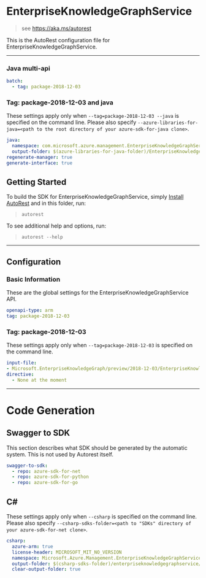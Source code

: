# EnterpriseKnowledgeGraphService

> see https://aka.ms/autorest

This is the AutoRest configuration file for EnterpriseKnowledgeGraphService.



---

### Java multi-api

``` yaml $(java) && $(multiapi)
batch:
  - tag: package-2018-12-03
```

### Tag: package-2018-12-03 and java

These settings apply only when `--tag=package-2018-12-03 --java` is specified on the command line.
Please also specify `--azure-libraries-for-java=<path to the root directory of your azure-sdk-for-java clone>`.

``` yaml $(tag) == 'package-2018-12-03' && $(java) && $(multiapi)
java:
  namespace: com.microsoft.azure.management.EnterpriseKnowledgeGraphService.v2018-12-03
  output-folder: $(azure-libraries-for-java-folder)/EnterpriseKnowledgeGraphService/resource-manager/v2018-12-03
regenerate-manager: true
generate-interface: true
```


## Getting Started
To build the SDK for EnterpriseKnowledgeGraphService, simply [Install AutoRest](https://aka.ms/autorest/install) and in this folder, run:

> `autorest`

To see additional help and options, run:

> `autorest --help`
---

## Configuration



### Basic Information
These are the global settings for the EnterpriseKnowledgeGraphService API.

``` yaml
openapi-type: arm
tag: package-2018-12-03
```

### Tag: package-2018-12-03

These settings apply only when `--tag=package-2018-12-03` is specified on the command line.

``` yaml $(tag) == 'package-2018-12-03'
input-file:
- Microsoft.EnterpriseKnowledgeGraph/preview/2018-12-03/EnterpriseKnowledgeGraphSwagger.json
directive:
  - None at the moment
```

---
# Code Generation

## Swagger to SDK

This section describes what SDK should be generated by the automatic system.
This is not used by Autorest itself.

``` yaml $(swagger-to-sdk)
swagger-to-sdk:
  - repo: azure-sdk-for-net
  - repo: azure-sdk-for-python
  - repo: azure-sdk-for-go
```

## C#

These settings apply only when `--csharp` is specified on the command line.
Please also specify `--csharp-sdks-folder=<path to "SDKs" directory of your azure-sdk-for-net clone>`.

``` yaml $(csharp)
csharp:
  azure-arm: true
  license-header: MICROSOFT_MIT_NO_VERSION
  namespace: Microsoft.Azure.Management.EnterpriseKnowledgeGraphService
  output-folder: $(csharp-sdks-folder)/enterpriseknowledgegraphservice/Microsoft.Azure.Management.EnterpriseKnowledgeGraphService/src/Generated
  clear-output-folder: true
```

